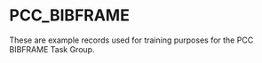 # PCC_BIBFRAME

These are example records used for training purposes for the PCC BIBFRAME Task Group. 
